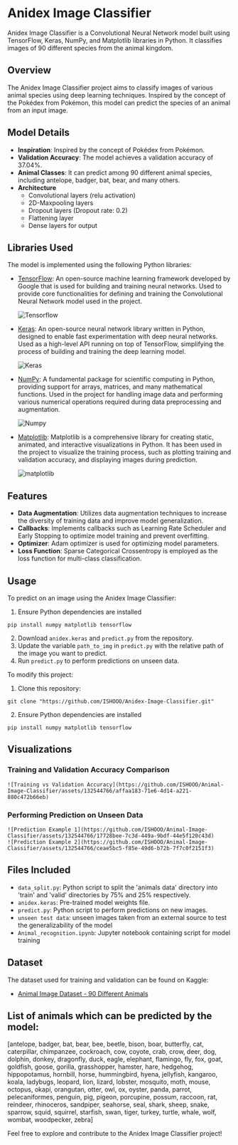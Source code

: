 # Anidex Image Classifier

Anidex Image Classifier is a Convolutional Neural Network model built using TensorFlow, Keras, NumPy, and Matplotlib libraries in Python. It classifies images of 90 different species from the animal kingdom.

## Overview

The Anidex Image Classifier project aims to classify images of various animal species using deep learning techniques. Inspired by the concept of the Pokédex from Pokémon, this model can predict the species of an animal from an input image.

## Model Details

- **Inspiration**: Inspired by the concept of Pokédex from Pokémon.
- **Validation Accuracy**: The model achieves a validation accuracy of 37.04%.
- **Animal Classes**: It can predict among 90 different animal species, including antelope, badger, bat, bear, and many others.
- **Architecture**
    - Convolutional layers (relu activation)
    - 2D-Maxpooling layers
    - Dropout layers (Dropout rate: 0.2)
    - Flattening layer
    - Dense layers for output
## Libraries Used

The model is implemented using the following Python libraries:
- [TensorFlow](https://tensorflow.org/): An open-source machine learning framework developed by Google that is used for building and training neural networks. Used to provide core functionalities for defining and training the Convolutional Neural Network model used in the project.
  
    ![Tensorflow](https://github.com/ISHOOO/Animal-Image-Classifier/assets/132544766/88315fbd-e7c7-42af-89d6-ce829dcdf616)
- [Keras](https://keras.io/): An open-source neural network library written in Python, designed to enable fast experimentation with deep neural networks. Used as a high-level API running on top of TensorFlow, simplifying the process of building and training the deep learning model.
  
    ![Keras](https://github.com/ISHOOO/Animal-Image-Classifier/assets/132544766/4f3fd801-eeef-4669-b8ff-2e0d59044279)
- [NumPy](https://numpy.org): A fundamental package for scientific computing in Python, providing support for arrays, matrices, and many mathematical functions. Used in the project for handling image data and performing various numerical operations required during data preprocessing and augmentation.
  
    ![Numpy](https://github.com/ISHOOO/Animal-Image-Classifier/assets/132544766/79cbee0c-a523-4474-b84a-f8fa41061de5)
- [Matplotlib](https://matplotlib.org/): Matplotlib is a comprehensive library for creating static, animated, and interactive visualizations in Python. It has been used in the project to visualize the training process, such as plotting training and validation accuracy, and displaying images during prediction.

    ![matplotlib](https://github.com/ISHOOO/Animal-Image-Classifier/assets/132544766/6d0553df-b48e-4889-b498-fb6fcff2b06b)

## Features

- **Data Augmentation**: Utilizes data augmentation techniques to increase the diversity of training data and improve model generalization.
- **Callbacks**: Implements callbacks such as Learning Rate Scheduler and Early Stopping to optimize model training and prevent overfitting.
- **Optimizer**: Adam optimizer is used for optimizing model parameters.
- **Loss Function**: Sparse Categorical Crossentropy is employed as the loss function for multi-class classification.


## Usage

To predict on an image using the Anidex Image Classifier:
1. Ensure Python dependencies are installed
```shell 
pip install numpy matplotlib tensorflow
```
2. Download `anidex.keras` and `predict.py` from the repository.
3. Update the variable `path_to_img` in `predict.py` with the relative path of the image you want to predict.
4. Run `predict.py` to perform predictions on unseen data.

To modify this project:
1. Clone this repository:
```shell
git clone "https://github.com/ISHOOO/Anidex-Image-Classifier.git"
```
2. Ensure Python dependencies are installed
```shell 
pip install numpy matplotlib tensorflow
```


## Visualizations

### Training and Validation Accuracy Comparison
    ![Training vs Validation Accuracy](https://github.com/ISHOOO/Animal-Image-Classifier/assets/132544766/affaa183-71e6-4d14-a221-880c472b66eb)

### Performing Prediction on Unseen Data
    ![Prediction Example 1](https://github.com/ISHOOO/Animal-Image-Classifier/assets/132544766/17728bee-7c3d-449a-9bdf-44e5f120c43d)
    ![Prediction Example 2](https://github.com/ISHOOO/Animal-Image-Classifier/assets/132544766/ceae5bc5-f85e-49d6-b72b-7f7c0f2151f3)


## Files Included
- `data_split.py`: Python script to split the 'animals data' directory into 'train' and 'valid' directories by 75% and 25% respectively.
- `anidex.keras`: Pre-trained model weights file.
- `predict.py`: Python script to perform predictions on new images.
- `unseen test data`: unseen images taken from an external source to test the generalizability of the model
- `Animal_recognition.ipynb`: Jupyter notebook containing script for model training

## Dataset

The dataset used for training and validation can be found on Kaggle:
- [Animal Image Dataset - 90 Different Animals](https://www.kaggle.com/datasets/iamsouravbanerjee/animal-image-dataset-90-different-animals)

## List of animals which can be predicted by the model:
[antelope, 
badger, 
bat, 
bear, 
bee, 
beetle, 
bison, 
boar, 
butterfly, 
cat, 
caterpillar, 
chimpanzee, 
cockroach, 
cow, 
coyote, 
crab, 
crow, 
deer, 
dog, 
dolphin, 
donkey, 
dragonfly, 
duck, 
eagle, 
elephant, 
flamingo, 
fly, 
fox, 
goat, 
goldfish, 
goose, 
gorilla, 
grasshopper, 
hamster, 
hare, 
hedgehog, 
hippopotamus, 
hornbill, 
horse, 
hummingbird, 
hyena, 
jellyfish, 
kangaroo, 
koala, 
ladybugs, 
leopard, 
lion, 
lizard, 
lobster, 
mosquito, 
moth, 
mouse, 
octopus, 
okapi, 
orangutan, 
otter, 
owl, 
ox, 
oyster, 
panda, 
parrot, 
pelecaniformes, 
penguin, 
pig, 
pigeon, 
porcupine, 
possum, 
raccoon, 
rat, 
reindeer, 
rhinoceros, 
sandpiper, 
seahorse, 
seal, 
shark, 
sheep, 
snake, 
sparrow, 
squid, 
squirrel, 
starfish, 
swan, 
tiger, 
turkey, 
turtle, 
whale, 
wolf, 
wombat, 
woodpecker, 
zebra]


Feel free to explore and contribute to the Anidex Image Classifier project!
